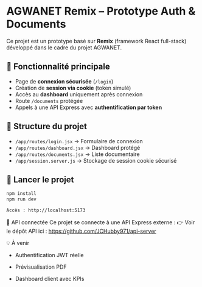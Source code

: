 # AGWANET Remix – Prototype Auth & Documents

Ce projet est un prototype basé sur **Remix** (framework React full-stack) développé dans le cadre du projet AGWANET.

## 🔐 Fonctionnalité principale

- Page de **connexion sécurisée** (`/login`)
- Création de **session via cookie** (token simulé)
- Accès au **dashboard** uniquement après connexion
- Route `/documents` protégée
- Appels à une API Express avec **authentification par token**

## 📁 Structure du projet

- `/app/routes/login.jsx` → Formulaire de connexion
- `/app/routes/dashboard.jsx` → Dashboard protégé
- `/app/routes/documents.jsx` → Liste documentaire
- `/app/session.server.js` → Stockage de session cookie sécurisé

## 🚀 Lancer le projet

```bash
npm install
npm run dev

Accès : http://localhost:5173
```
🔗 API connectée
Ce projet se connecte à une API Express externe :
👉 Voir le dépôt API ici : https://github.com/JCHubby971/api-server

💡 À venir

- Authentification JWT réelle

- Prévisualisation PDF

- Dashboard client avec KPIs